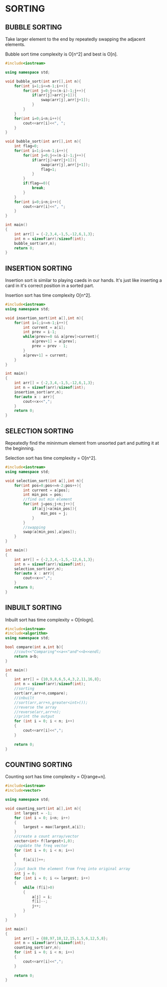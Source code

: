 # SORTING

## BUBBLE SORTING

Take larger element to the end by repeatedly swapping the adjacent elements.

Bubble sort time complexity is O[n^2] and best is O[n].

```C++
#include<iostream>

using namespace std;

void bubble_sort(int arr[],int n){
    for(int i=1;i<=n-1;i++){
        for(int j=0;j<=(n-i)-1;j++){
            if(arr[j]>arr[j+1]){
                swap(arr[j],arr[j+1]);
            }
        }
    }
    for(int i=0;i<n;i++){
        cout<<arr[i]<<", ";
    }
}

void bubble_sort(int arr[],int n){
    int flag=0;
    for(int i=1;i<=n-1;i++){
        for(int j=0;j<=(n-i)-1;j++){
            if(arr[j]>arr[j+1]){
                swap(arr[j],arr[j+1]);
                flag=1;
            }
        }
        if(flag==0){
            break;
        }
    }
    for(int i=0;i<n;i++){
        cout<<arr[i]<<", ";
    }
}

int main()
{
    int arr[] = {-2,3,4,-1,5,-12,6,1,3};
    int n = sizeof(arr)/sizeof(int);
    bubble_sort(arr,n);
    return 0;
}
```

## INSERTION SORTING

Insertion sort is similar to playing caeds in our hands. It's just like inserting a card in it's correct position in a sorted part.

Insertion sort has time complexity O[n^2].

```C++
#include<iostream>
using namespace std;

void insertion_sort(int a[],int n){
    for(int i=1;i<=n-1;i++){
        int current = a[i];
        int prev = i-1;
        while(prev>=0 && a[prev]>current){
            a[prev+1] = a[prev];
            prev = prev - 1;
        }
        a[prev+1] = current;
    }
}

int main()
{
    int arr[] = {-2,3,4,-1,5,-12,6,1,3};
    int n = sizeof(arr)/sizeof(int);
    insertion_sort(arr,n);
    for(auto x : arr){
        cout<<x<<",";
    }
    return 0;
}
```

## SELECTION SORTING

Repeatedly find the mininmum element from unsorted part and putting it at the beginning.

Selection sort has time complexity = O[n^2].

```C++
#include<iostream>
using namespace std;

void selection_sort(int a[],int n){
    for(int pos=0;pos<=n-2;pos++){
        int current = a[pos];
        int min_pos = pos;
        //find out min element
        for(int j=pos;j<n;j++){
            if(a[j]<a[min_pos]){
                min_pos = j;
            }
        }
        //swapping
        swap(a[min_pos],a[pos]);
    }
}

int main()
{
    int arr[] = {-2,3,4,-1,5,-12,6,1,3};
    int n = sizeof(arr)/sizeof(int);
    selection_sort(arr,n);
    for(auto x : arr){
        cout<<x<<",";
    }
    return 0;
}
```

## INBUILT SORTING

Inbuilt sort has time complexity = O[nlogn].

```C++
#include<iostream>
#include<algorithm>
using namespace std;

bool compare(int a,int b){
    //cout<<"Comparing"<<a<<"and"<<b<<endl;
    return a<b;
}

int main()
{
    int arr[] = {10,9,8,6,5,4,3,2,11,16,8};
    int n = sizeof(arr)/sizeof(int);
    //sorting 
    sort(arr,arr+n,compare);
    //inbuilt
    //sort(arr,arr+n,greater<int>());
    //reverse the array
    //reverse(arr,arr+n);
    //print the output
    for (int i = 0; i < n; i++)
    {
        cout<<arr[i]<<",";
    }
    
    return 0;
}
```

## COUNTING SORTING

Counting sort has time complexity = O[range+n].

```C++
#include<iostream>
#include<vector>

using namespace std;

void counting_sort(int a[],int n){
    int largest = -1;
    for (int i = 0; i<n; i++)
    {
        largest = max(largest,a[i]);
    }
    //create a count array/vector
    vector<int> f(largest+1,0);
    //update the freq vector
    for (int i = 0; i < n; i++)
    {
        f[a[i]]++;
    }
    //put back the element from freq into original array
    int j = 0;
    for (int i = 0; i <= largest; i++)
    {
        while (f[i]>0)
        {
            a[j] = i;
            f[i]--;
            j++;
        }
    }
}

int main()
{
    int arr[] = {88,97,18,12,15,1,5,6,12,5,8};
    int n = sizeof(arr)/sizeof(int);
    counting_sort(arr,n);
    for (int i = 0; i < n; i++)
    {
        cout<<arr[i]<<",";
    }
    
    return 0;
}
```